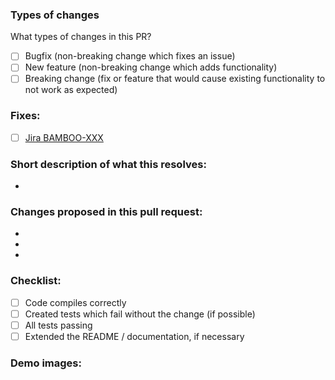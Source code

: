 ### Types of changes

What types of changes in this PR?

- [ ] Bugfix (non-breaking change which fixes an issue)
- [ ] New feature (non-breaking change which adds functionality)
- [ ] Breaking change (fix or feature that would cause existing functionality to not work as expected)

### Fixes:

- [ ] [Jira BAMBOO-XXX](https://mergerick.atlassian.net/browse/BAMBOO-XXX)

### Short description of what this resolves:

-

### Changes proposed in this pull request:

-
-
-

### Checklist:

- [ ] Code compiles correctly
- [ ] Created tests which fail without the change (if possible)
- [ ] All tests passing
- [ ] Extended the README / documentation, if necessary

### Demo images:
